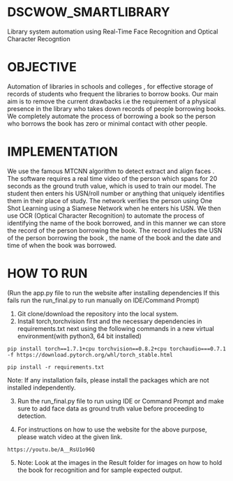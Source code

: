 # DSCWOW_SMARTLIBRARY
Library system automation using Real-Time Face Recognition and Optical Character Recogntion

# OBJECTIVE
Automation of  libraries in schools and colleges , for effective storage of records of students who frequent the libraries to borrow books.
Our main aim is to remove the current drawbacks i.e the requirement of a physical presence in the library who takes down records of people borrowing books.
We completely automate the process of borrowing a book so the person who borrows the book has zero or minimal contact with other people.

# IMPLEMENTATION
We use the famous MTCNN algorithm to detect extract and align faces .
The software requires a real time video of the person which spans for 20 seconds as the ground truth value, which is used to train our model.
The student then enters his USN/roll number or anything that uniquely identifies them in their place of study.
The network verifies the person using One Shot Learning using a Siamese Network  when he enters his USN.
We then use OCR (Optical Character Recognition) to automate the process of identifying the name of the book borrowed, 
and in this manner we can store the record of the person borrowing the book.
The record includes the USN of the person borrowing the book , the name of the book and the date and time of when the book was borrowed. 

# HOW TO RUN
(Run the app.py file to run the website after installing dependencies
 If this fails run the run_final.py to run manually on IDE/Command Prompt)
1. Git clone/download the repository into the local system.
2. Install torch,torchvision first and the necessary dependencies in requirements.txt next 
using the following commands in a new virtual environment(with python3, 64 bit installed)
```
pip install torch==1.7.1+cpu torchvision==0.8.2+cpu torchaudio===0.7.1 -f https://download.pytorch.org/whl/torch_stable.html
```
```
pip install -r requirements.txt
```
Note: If any installation fails, please install the packages which are not installed independently.

3. Run the run_final.py file to run using IDE or Command Prompt and make sure to add face data as ground truth value before proceeding to detection.

4. For instructions on how to use the website for the above purpose, please watch video at the given link.
```
https://youtu.be/A__RsU1o96Q
```

5. Note: Look at the images in the Result folder for images on how to hold the book for recognition and for sample expected output.
